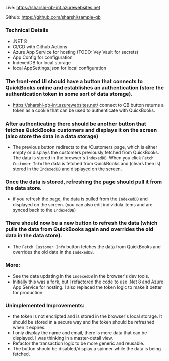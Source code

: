 Live: https://sharshi-qb-int.azurewebsites.net

Github: https://github.com/sharshi/sample-qb
### Technical Details
 - .NET 8
 - CI/CD with Github Actions
 - Azure App Service for hosting (TODO: Vey Vault for secrets)
 - App Config for configuration
 - IndexedDB for local storage
 - local AppSettings.json for local configuration

### The front-end UI should have a button that connects to QuickBooks online and establishes an authentication (store the authentication token in some sort of data storage).

 - https://sharshi-qb-int.azurewebsites.net/ connect to QB button returns a token as a cookie that can be used to authenticate with QuickBooks.


### After authenticating there should be another button that fetches QuickBooks customers and displays it on the screen (also store the data in a data storage)

 - The previous button redirects to the /Customers page, which is either empty or displays the customers previously fetched from QuickBooks. The data is stored in the browser's `IndexedDB`. When you click `Fetch Customer Info` the data is fetched from QuickBooks and (clears then is) stored in the `IndexedDB` and displayed on the screen.

### Once the data is stored, refreshing the page should pull it from the data store.

 - if you refresh the page, the data is pulled from the `IndexedDB` and displayed on the screen. (you can also edit individula items and are synced back to the `IndexedDB`)

### There should now be a new button to refresh the data (which pulls the data from QuickBooks again and overrides the old data in the data store).

 - The `Fetch Customer Info` button fetches the data from QuickBooks and overrides the old data in the `IndexedDB`.

### More:
 - See the data updating in the `IndexedDB` in the browser's dev tools.
 - Initially this was a fork, but I refactored the code to use .Net 8 and Azure App Service for hosting. I also replaced the token logic to make it better for production.

### Unimplemented Improvements:

 - the token is not encripted and is stored in the browser's local storage. It should be stored in a secure way and the token should be refreshed when it expires.
 - I only display the name and email, there is more data that can be displayed. I was thinking in a master-detail view.
 - Refactor the transaction logic to be more generic and reusable.
 - The button should be disabled/display a spinner while the data is being fetched.